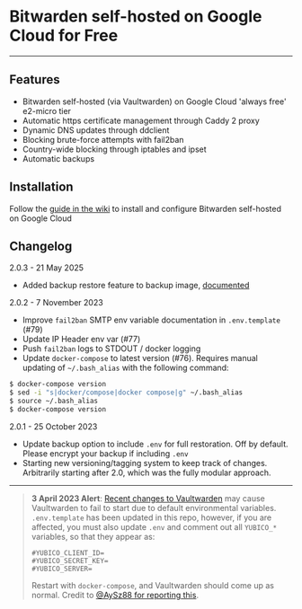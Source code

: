 # Bitwarden self-hosted on Google Cloud for Free

---

## Features

* Bitwarden self-hosted (via Vaultwarden) on Google Cloud 'always free' e2-micro tier 
* Automatic https certificate management through Caddy 2 proxy
* Dynamic DNS updates through ddclient
* Blocking brute-force attempts with fail2ban
* Country-wide blocking through iptables and ipset
* Automatic backups

## Installation
Follow the [guide in the wiki](https://github.com/dadatuputi/bitwarden_gcloud/wiki/Installation) to install and configure Bitwarden self-hosted on Google Cloud

## Changelog
2.0.3 - 21 May 2025

* Added backup restore feature to backup image, [documented](https://github.com/dadatuputi/bitwarden_gcloud/wiki/Backup#backup-restore)

2.0.2 - 7 November 2023

* Improve `fail2ban` SMTP env variable documentation in `.env.template` (#79)
* Update IP Header env var (#77)
* Push `fail2ban` logs to STDOUT / docker logging
* Update `docker-compose` to latest version (#76). Requires manual updating of `~/.bash_alias` with the following command:

```bash
$ docker-compose version
$ sed -i "s|docker/compose|docker compose|g" ~/.bash_alias
$ source ~/.bash_alias
$ docker-compose version
```

2.0.1 - 25 October 2023

* Update backup option to include `.env` for full restoration. Off by default. Please encrypt your backup if including `.env`
* Starting new versioning/tagging system to keep track of changes. Arbitrarily starting after 2.0, which was the fully modular approach.

---

> __3 April 2023 Alert__: [Recent changes to Vaultwarden](https://github.com/dani-garcia/vaultwarden/commit/ca417d32578c3b6224c5aa8df56eb776712941b7) may cause Vaultwarden to fail to start due to default environmental variables. `.env.template` has been updated in this repo, however, if you are affected, you must also update `.env` and comment out all `YUBICO_*` variables, so that they appear as:
>
> ```
> #YUBICO_CLIENT_ID=
> #YUBICO_SECRET_KEY=
> #YUBICO_SERVER=
> ```
> Restart with `docker-compose`, and Vaultwarden should come up as normal. Credit to [@AySz88 for reporting this](https://github.com/dadatuputi/bitwarden_gcloud/issues/54).
